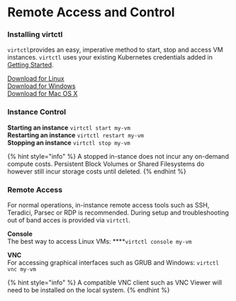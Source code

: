 # Remote Access and Control

### Installing virtctl

`virtctl`provides an easy, imperative method to start, stop and access VM instances. `virtctl` uses your existing Kubernetes credentials added in [Getting Started](../coreweave-kubernetes/getting-started.md).

[Download for Linux](https://github.com/kubevirt/kubevirt/releases/download/v0.34.0/virtctl-v0.34.0-linux-amd64)  
[Download for Windows](https://github.com/kubevirt/kubevirt/releases/download/v0.34.0/virtctl-v0.34.0-windows-amd64.exe)  
[Download for Mac OS X](https://github.com/kubevirt/kubevirt/releases/download/v0.34.0/virtctl-v0.34.0-darwin-amd64)

### Instance Control

**Starting an instance** `virtctl start my-vm`  
**Restarting an instance** `virtctl restart my-vm`  
**Stopping an instance** `virtctl stop my-vm`

{% hint style="info" %}
A stopped in-stance does not incur any on-demand compute costs. Persistent Block Volumes or Shared Filesystems do however still incur storage costs until deleted.
{% endhint %}

### Remote Access

For normal operations, in-instance remote access tools such as SSH, Teradici, Parsec or RDP is recommended. During setup and troubleshooting out of band acces is provided via `virtctl`.

**Console**   
The best way to access Linux VMs: ****`virtctl console my-vm`

**VNC**  
For accessing graphical interfaces such as GRUB and Windows: `virtctl vnc my-vm`

{% hint style="info" %}
A compatible VNC client such as VNC Viewer will need to be installed on the local system.
{% endhint %}

